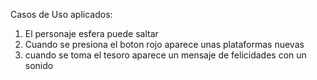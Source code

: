Casos de Uso aplicados:
1. El personaje esfera puede saltar
2. Cuando se presiona el boton rojo aparece unas plataformas nuevas
3. cuando se toma el tesoro aparece un mensaje de felicidades con un sonido
